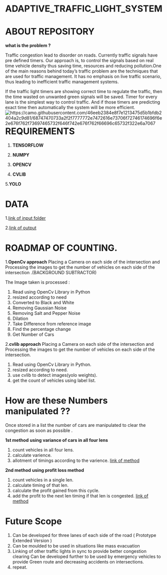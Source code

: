 # ADAPTIVE_TRAFFIC_LIGHT_SYSTEM

# ABOUT REPOSITORY

**what is the problem ?**

Traffic congestion lead to disorder on roads. Currently traffic signals have pre defined timers. Our approach is, to control the signals based on real time vehicle density thus saving time, resources and reducing pollution.One of the main reasons behind today’s traffic problem are the techniques that are used for traffic management. It has no emphasis on live traffic scenario, thus leading to inefficient traffic management systems.

If the traffic light timers are showing correct time to regulate the traffic, then the time wasted on unwanted green signals will be saved. Timer for every lane is the simplest way to control traffic. And if those timers are predicting exact time then automatically the system will be more efficient.
<img src="https://camo.githubusercontent.com/46eeb2384e8f7e1213475d5b1bfdb2404a2c9d81/68747470733a2f2f7777772e7472616e73706f72746174696f6e2e676f762f73697465732f646f742e676f762f66696c65732f322e6a7067"
     alt="https://camo.githubusercontent.com/46eeb2384e8f7e1213475d5b1bfdb2404a2c9d81/68747470733a2f2f7777772e7472616e73706f72746174696f6e2e676f762f73697465732f646f742e676f762f66696c65732f322e6a7067"
     style="float: left; margin-right: 10px;" />

# REQUIREMENTS
1. **TENSORFLOW**

2. **NUMPY**

3. **OPENCV**

4. **CVLIB**

5.**YOLO**

# DATA

1.[link of input folder](https://drive.google.com/drive/folders/1YVggbYVgH5hJkDFUYalSHz6rMXNl_SzM)

2.[link of output](https://drive.google.com/drive/folders/143wV-efr9zReXmo1BRLkcYUrFhRU5IyB)

# ROADMAP OF COUNTING.

1.**OpenCv approach**
Placing a Camera on each side of the intersection and Processing the images to get the number of vehicles on each side of the intersection .(BACKGROUND SUBTRACTOR)

The Image taken is processed :
1. Read using OpenCv Library in Python
2. resized according to need
3. Converted to Black and White 
4. Removing Gaussian Noise
5. Removing Salt and Pepper Noise 
6. Dilation
7. Take Difference from reference image 
8. Find the percentage change 
9. Get Number of Cars


2.**cvlib approach**
Placing a Camera on each side of the intersection and Processing the images to get the number of vehicles on each side of the intersection.

1. Read using OpenCv Library in Python.
2. resized according to need.
3. use cvlib to detect images(yolo weights).
4. get the count of vehicles using label list.

# How are these Numbers manipulated ??

Once stored in a list the number of cars are manipulated to clear the congestion as soon as possible .

**1st method**
**using variance of cars in all four lens**
1. count vehicles in all four lens.
2. calculate varience.
3. allotment of timings according to the varience.
[link of method](https://github.com/vr620/Adaptive_traffic_light_system/blob/master/varience_based.ipynb)

**2nd method**
**using profit loss method**
1. count vehicles in a single len.
2. calculate timing of that len.
3. calculate the profit gained from this cycle.
4. add the profit to the next len timing if that len is congested.
[link of method](https://github.com/vr620/Adaptive_traffic_light_system/blob/master/profit_loss_based_method.ipynb)


# Future Scope
1. Can be developed for three lanes of each side of the road ( Prototype Extended Version )
2. Can be moulded to be used in situations like mass evacuation
3. Linking of other traffic lights in sync to provide better congestion clearing
Can be developed further to be used by emergency vehicles to provide Green route and decreasing accidents on intersections.
5. repeat.




